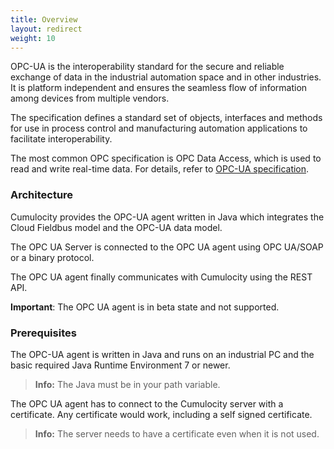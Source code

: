 ```yaml
---
title: Overview
layout: redirect
weight: 10
---
```

OPC-UA is the interoperability standard for the secure and reliable exchange of data in the industrial automation space and in other industries. 
It is platform independent and ensures the seamless flow of information among devices from multiple vendors.

The specification defines a standard set of objects, interfaces and methods for use in process control and manufacturing automation applications to facilitate interoperability. 

The most common OPC specification is OPC Data Access, which is used to read and write real-time data.
For details, refer to [OPC-UA specification](https://opcfoundation.org/developer-tools/specifications-unified-architecture).

### Architecture

Cumulocity provides the OPC-UA agent written in Java which integrates the Cloud Fieldbus model and the OPC-UA data model.

The OPC UA Server is connected to the OPC UA agent using OPC UA/SOAP or a binary protocol. 

The OPC UA agent finally communicates with Cumulocity using the REST API.

**Important**: The OPC UA agent is in beta state and not supported. 

### Prerequisites

The OPC-UA agent is written in Java and runs on an industrial PC and the basic required Java Runtime Environment 7 or newer.

>**Info:** The Java must be in your path variable.

The OPC UA agent has to connect to the Cumulocity server with a certificate. Any certificate would work, including a self signed certificate.

> **Info:** The server needs to have a certificate even when it is not used.